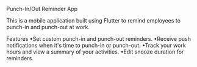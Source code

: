  Punch-In/Out Reminder App

This is a mobile application built using Flutter to remind employees to punch-in and punch-out at work.

Features
•Set custom punch-in and punch-out reminders.
•Receive push notifications when it's time to punch-in or punch-out.
•Track your work hours and view a summary of your activities.
•Edit snooze duration for reminders.
